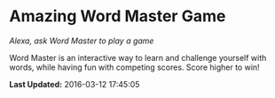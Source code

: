 # Amazing Word Master Game
*Alexa, ask Word Master to play a game*

Word Master is an interactive way to learn and challenge yourself with words, while having fun with competing scores. Score higher to win!

**Last Updated:** 2016-03-12 17:45:05